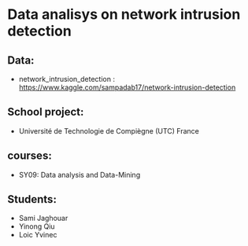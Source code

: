 # Data analisys on  network intrusion detection

## Data:

* network_intrusion_detection : https://www.kaggle.com/sampadab17/network-intrusion-detection

## School project:

* Université de Technologie de Compiègne (UTC) France

## courses: 

* SY09: Data analysis and  Data-Mining
     

## Students:

* Sami Jaghouar
* Yinong Qiu
* Loic Yvinec
 
